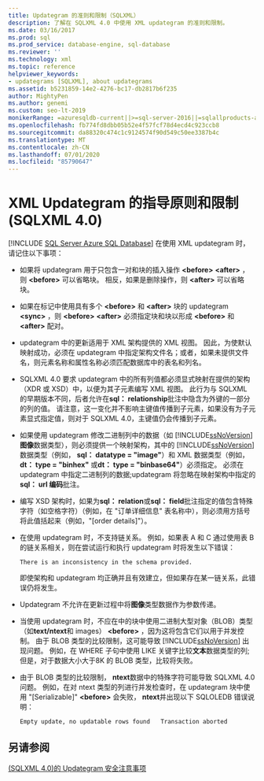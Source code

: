 ```yaml
---
title: Updategram 的准则和限制（SQLXML）
description: 了解在 SQLXML 4.0 中使用 XML updategram 的准则和限制。
ms.date: 03/16/2017
ms.prod: sql
ms.prod_service: database-engine, sql-database
ms.reviewer: ''
ms.technology: xml
ms.topic: reference
helpviewer_keywords:
- updategrams [SQLXML], about updategrams
ms.assetid: b5231859-14e2-4276-bc17-db2817b6f235
author: MightyPen
ms.author: genemi
ms.custom: seo-lt-2019
monikerRange: =azuresqldb-current||>=sql-server-2016||=sqlallproducts-allversions||>=sql-server-linux-2017||=azuresqldb-mi-current
ms.openlocfilehash: fb774fd8dbb05b52e4f57fcf78d4ecd4c923ccb8
ms.sourcegitcommit: da88320c474c1c9124574f90d549c50ee3387b4c
ms.translationtype: MT
ms.contentlocale: zh-CN
ms.lasthandoff: 07/01/2020
ms.locfileid: "85790647"
---
```

# <a name="guidelines-and-limitations-of-xml-updategrams-sqlxml-40"></a>XML Updategram 的指导原则和限制 (SQLXML 4.0)
[!INCLUDE [SQL Server Azure SQL Database](../../../includes/applies-to-version/sql-asdb.md)]
  在使用 XML updategram 时，请记住以下事项：  
  
-   如果将 updategram 用于只包含一对和块的插入操作 **\<before>** **\<after>** ，则 **\<before>** 可以省略块。 相反，如果是删除操作，则 **\<after>** 可以省略块。  
  
-   如果在标记中使用具有多个 **\<before>** 和 **\<after>** 块的 updategram **\<sync>** ，则 **\<before>** **\<after>** 必须指定块和块以形成 **\<before>** 和 **\<after>** 配对。  
  
-   updategram 中的更新适用于 XML 架构提供的 XML 视图。 因此，为使默认映射成功，必须在 updategram 中指定架构文件名；或者，如果未提供文件名，则元素名称和属性名称必须匹配数据库中的表名和列名。  
  
-   SQLXML 4.0 要求 updategram 中的所有列值都必须显式映射在提供的架构（XDR 或 XSD）中，以便为其子元素编写 XML 视图。 此行为与 SQLXML 的早期版本不同，后者允许在**sql： relationship**批注中隐含为外键的一部分的列的值。 请注意，这一变化并不影响主键值传播到子元素，如果没有为子元素显式指定值，则对于 SQLXML 4.0，主键值仍会传播到子元素。  
  
-   如果使用 updategram 修改二进制列中的数据（如 [!INCLUDE[ssNoVersion](../../../includes/ssnoversion-md.md)] **图像**数据类型），则必须提供一个映射架构，其中的 [!INCLUDE[ssNoVersion](../../../includes/ssnoversion-md.md)] 数据类型（例如， **sql： datatype = "image"**）和 XML 数据类型（例如， **dt： type = "binhex"** 或**dt： type = "binbase64"**）必须指定。 必须在 updategram 中指定二进制列的数据;updategram 将忽略在映射架构中指定的**sql： url 编码**批注。  
  
-   编写 XSD 架构时，如果为**sql： relation**或**sql： field**批注指定的值包含特殊字符（如空格字符）（例如，在 "订单详细信息" 表名称中），则必须用方括号将此值括起来（例如，"[order details]"）。  
  
-   在使用 updategram 时，不支持链关系。 例如，如果表 A 和 C 通过使用表 B 的链关系相关，则在尝试运行和执行 updategram 时将发生以下错误：  
  
    ```  
    There is an inconsistency in the schema provided.  
    ```  
  
     即使架构和 updategram 均正确并且有效建立，但如果存在某一链关系，此错误仍将发生。  
  
-   Updategram 不允许在更新过程中将**图像**类型数据作为参数传递。  
  
-   当使用 updategram 时，不应在中的块中使用二进制大型对象（BLOB）类型（如**text/ntext**和 images） **\<before>** ，因为这将包含它们以用于并发控制。 由于 BLOB 类型的比较限制，这可能导致 [!INCLUDE[ssNoVersion](../../../includes/ssnoversion-md.md)] 出现问题。 例如，在 WHERE 子句中使用 LIKE 关键字比较**文本**数据类型的列;但是，对于数据大小大于8K 的 BLOB 类型，比较将失败。  
  
-   由于 BLOB 类型的比较限制， **ntext**数据中的特殊字符可能导致 SQLXML 4.0 问题。 例如，在对 ntext 类型的列进行并发检查时，在 updategram 块中使用 "[Serializable]" **\<before>** 会失败， **ntext**并出现以下 SQLOLEDB 错误说明：  
  
    ```  
    Empty update, no updatable rows found   Transaction aborted  
    ```  
  
## <a name="see-also"></a>另请参阅  
 [&#40;SQLXML 4.0&#41;的 Updategram 安全注意事项](../../../relational-databases/sqlxml-annotated-xsd-schemas-xpath-queries/security/updategram-security-considerations-sqlxml-4-0.md)  
  
  
